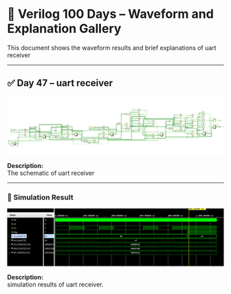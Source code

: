
# 📘 Verilog 100 Days – Waveform and Explanation Gallery

This document shows the waveform results and brief explanations of  uart receiver

---

## ✅ Day 47 – uart receiver

 

![uart receiver](./images/uartrx_schematic.png)

**Description:**  
 The schematic of uart receiver 


 
---

### 🔬 Simulation Result

![Simulation Waveform](./images/uartrx_sim.png)

**Description:**  
simulation results of uart receiver.
